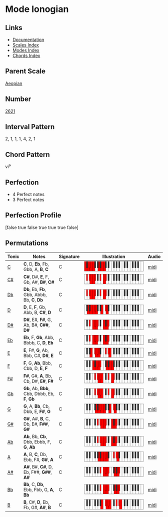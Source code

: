 # Mode Ionogian

## Links

- [Documentation](README.md)
- [Scales Index](Scales.md)
- [Modes Index](Modes.md)
- [Chords Index](Chords.md)

## Parent Scale

[Aeopian](ScaleAeopian.md)

## Number

[2621](https://ianring.com/musictheory/scales/2621)

## Interval Pattern

2, 1, 1, 1, 4, 2, 1

## Chord Pattern

vi⁰

## Perfection

- 4 Perfect notes
- 3 Perfect notes

## Perfection Profile

[false true false true true true false]

## Permutations

| Tonic | Notes | Signature | Illustration | Audio |
|-------|-------|-----------|--------------|-------|
| [C](ModeCNaturalIonogian.md) | **C**, D, **Eb**, Fb, Gbb, A, **B**, **C** | C | ![CNaturalIonogian](ModeCNaturalIonogian.png) | [midi](https://github.com/edipermadi/music/blob/main/docs/ModeCNaturalIonogian.mid?raw=true) |
| [C#](ModeCSharpIonogian.md) | **C#**, D#, **E**, F, Gb, A#, **B#**, **C#** | C | ![CSharpIonogian](ModeCSharpIonogian.png) | [midi](https://github.com/edipermadi/music/blob/main/docs/ModeCSharpIonogian.mid?raw=true) |
| [Db](ModeDFlatIonogian.md) | **Db**, Eb, **Fb**, Gbb, Abbb, Bb, **C**, **Db** | C | ![DFlatIonogian](ModeDFlatIonogian.png) | [midi](https://github.com/edipermadi/music/blob/main/docs/ModeDFlatIonogian.mid?raw=true) |
| [D](ModeDNaturalIonogian.md) | **D**, E, **F**, Gb, Abb, B, **C#**, **D** | C | ![DNaturalIonogian](ModeDNaturalIonogian.png) | [midi](https://github.com/edipermadi/music/blob/main/docs/ModeDNaturalIonogian.mid?raw=true) |
| [D#](ModeDSharpIonogian.md) | **D#**, E#, **F#**, G, Ab, B#, **C##**, **D#** | C | ![DSharpIonogian](ModeDSharpIonogian.png) | [midi](https://github.com/edipermadi/music/blob/main/docs/ModeDSharpIonogian.mid?raw=true) |
| [Eb](ModeEFlatIonogian.md) | **Eb**, F, **Gb**, Abb, Bbbb, C, **D**, **Eb** | C | ![EFlatIonogian](ModeEFlatIonogian.png) | [midi](https://github.com/edipermadi/music/blob/main/docs/ModeEFlatIonogian.mid?raw=true) |
| [E](ModeENaturalIonogian.md) | **E**, F#, **G**, Ab, Bbb, C#, **D#**, **E** | C | ![ENaturalIonogian](ModeENaturalIonogian.png) | [midi](https://github.com/edipermadi/music/blob/main/docs/ModeENaturalIonogian.mid?raw=true) |
| [F](ModeFNaturalIonogian.md) | **F**, G, **Ab**, Bbb, Cbb, D, **E**, **F** | C | ![FNaturalIonogian](ModeFNaturalIonogian.png) | [midi](https://github.com/edipermadi/music/blob/main/docs/ModeFNaturalIonogian.mid?raw=true) |
| [F#](ModeFSharpIonogian.md) | **F#**, G#, **A**, Bb, Cb, D#, **E#**, **F#** | C | ![FSharpIonogian](ModeFSharpIonogian.png) | [midi](https://github.com/edipermadi/music/blob/main/docs/ModeFSharpIonogian.mid?raw=true) |
| [Gb](ModeGFlatIonogian.md) | **Gb**, Ab, **Bbb**, Cbb, Dbbb, Eb, **F**, **Gb** | C | ![GFlatIonogian](ModeGFlatIonogian.png) | [midi](https://github.com/edipermadi/music/blob/main/docs/ModeGFlatIonogian.mid?raw=true) |
| [G](ModeGNaturalIonogian.md) | **G**, A, **Bb**, Cb, Dbb, E, **F#**, **G** | C | ![GNaturalIonogian](ModeGNaturalIonogian.png) | [midi](https://github.com/edipermadi/music/blob/main/docs/ModeGNaturalIonogian.mid?raw=true) |
| [G#](ModeGSharpIonogian.md) | **G#**, A#, **B**, C, Db, E#, **F##**, **G#** | C | ![GSharpIonogian](ModeGSharpIonogian.png) | [midi](https://github.com/edipermadi/music/blob/main/docs/ModeGSharpIonogian.mid?raw=true) |
| [Ab](ModeAFlatIonogian.md) | **Ab**, Bb, **Cb**, Dbb, Ebbb, F, **G**, **Ab** | C | ![AFlatIonogian](ModeAFlatIonogian.png) | [midi](https://github.com/edipermadi/music/blob/main/docs/ModeAFlatIonogian.mid?raw=true) |
| [A](ModeANaturalIonogian.md) | **A**, B, **C**, Db, Ebb, F#, **G#**, **A** | C | ![ANaturalIonogian](ModeANaturalIonogian.png) | [midi](https://github.com/edipermadi/music/blob/main/docs/ModeANaturalIonogian.mid?raw=true) |
| [A#](ModeASharpIonogian.md) | **A#**, B#, **C#**, D, Eb, F##, **G##**, **A#** | C | ![ASharpIonogian](ModeASharpIonogian.png) | [midi](https://github.com/edipermadi/music/blob/main/docs/ModeASharpIonogian.mid?raw=true) |
| [Bb](ModeBFlatIonogian.md) | **Bb**, C, **Db**, Ebb, Fbb, G, **A**, **Bb** | C | ![BFlatIonogian](ModeBFlatIonogian.png) | [midi](https://github.com/edipermadi/music/blob/main/docs/ModeBFlatIonogian.mid?raw=true) |
| [B](ModeBNaturalIonogian.md) | **B**, C#, **D**, Eb, Fb, G#, **A#**, **B** | C | ![BNaturalIonogian](ModeBNaturalIonogian.png) | [midi](https://github.com/edipermadi/music/blob/main/docs/ModeBNaturalIonogian.mid?raw=true) |
